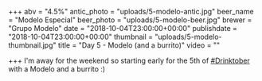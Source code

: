 +++
abv = "4.5%"
antic_photo = "uploads/5-modelo-antic.jpg"
beer_name = "Modelo Especial"
beer_photo = "uploads/5-modelo-beer.jpg"
brewer = "Grupo Modelo"
date = "2018-10-04T23:00:00+00:00"
publishdate = "2018-10-04T23:00:00+00:00"
thumbnail = "uploads/5-modelo-thumbnail.jpg"
title = "Day 5 - Modelo (and a burrito)"
video = ""

+++
I'm away for the weekend so starting early for the 5th of [#Drinktober](https://www.facebook.com/hashtag/drinktober?source=feed_text&epa=HASHTAG) with a Modelo and a burrito :)